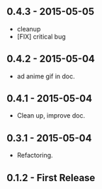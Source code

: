 ## 0.4.3 - 2015-05-05
* cleanup
* [FIX] critical bug

## 0.4.2 - 2015-05-04
* ad anime gif in doc.

## 0.4.1 - 2015-05-04
* Clean up, improve doc.

## 0.3.1 - 2015-05-04
* Refactoring.

## 0.1.2 - First Release
